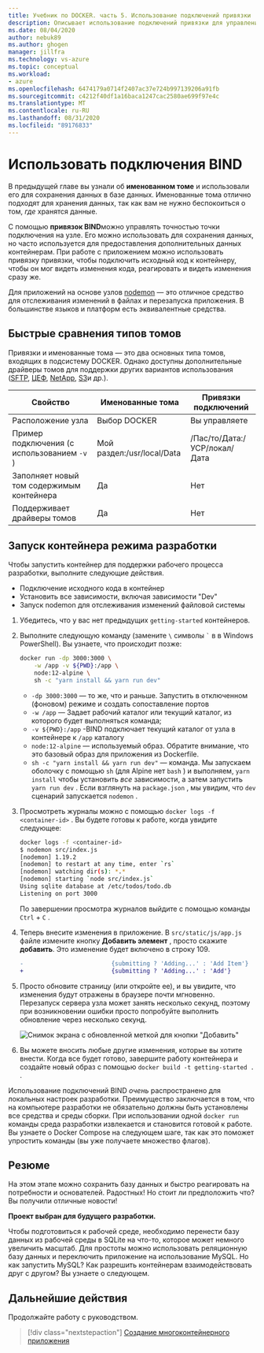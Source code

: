 ```yaml
---
title: Учебник по DOCKER. часть 5. Использование подключений привязки
description: Описывает использование подключений привязки для управления точкой подключения на узле.
ms.date: 08/04/2020
author: nebuk89
ms.author: ghogen
manager: jillfra
ms.technology: vs-azure
ms.topic: conceptual
ms.workload:
- azure
ms.openlocfilehash: 6474179a0714f2407ac37e724b997139206a91fb
ms.sourcegitcommit: c4212f40df1a16baca1247cac2580ae699f97e4c
ms.translationtype: MT
ms.contentlocale: ru-RU
ms.lasthandoff: 08/31/2020
ms.locfileid: "89176833"
---
```

# <a name="use-bind-mounts"></a>Использовать подключения BIND

В предыдущей главе вы узнали об **именованном томе** и использовали его для сохранения данных в базе данных. Именованные тома отлично подходят для хранения данных, так как вам не нужно беспокоиться о том, *где* хранятся данные.

С помощью **привязок BIND**можно управлять точностью точки подключения на узле. Его можно использовать для сохранения данных, но часто используется для предоставления дополнительных данных контейнерам. При работе с приложением можно использовать привязку привязки, чтобы подключить исходный код к контейнеру, чтобы он мог видеть изменения кода, реагировать и видеть изменения сразу же.

Для приложений на основе узлов [nodemon](https://npmjs.com/package/nodemon) — это отличное средство для отслеживания изменений в файлах и перезапуска приложения. В большинстве языков и платформ есть эквивалентные средства.

## <a name="quick-volume-type-comparisons"></a>Быстрые сравнения типов томов

Привязки и именованные тома — это два основных типа томов, входящих в подсистему DOCKER. Однако доступны дополнительные драйверы томов для поддержки других вариантов использования ([SFTP](https://github.com/vieux/docker-volume-sshfs), [ЦЕФ](https://ceph.com/geen-categorie/getting-started-with-the-docker-rbd-volume-plugin/), [NetApp](https://netappdvp.readthedocs.io/en/stable/), [S3](https://github.com/elementar/docker-s3-volume)и др.).

| Свойство | Именованные тома | Привязки подключений |
| -------- | ------------- | ----------- |
| Расположение узла | Выбор DOCKER | Вы управляете |
| Пример подключения (с использованием `-v` ) | Мой раздел:/usr/local/Data | /Пас/то/Дата:/УСР/локал/Дата |
| Заполняет новый том содержимым контейнера | Да | Нет |
| Поддерживает драйверы томов | Да | Нет |

## <a name="start-a-dev-mode-container"></a>Запуск контейнера режима разработки

Чтобы запустить контейнер для поддержки рабочего процесса разработки, выполните следующие действия.

- Подключение исходного кода в контейнер
- Установить все зависимости, включая зависимости "Dev"
- Запуск nodemon для отслеживания изменений файловой системы

1. Убедитесь, что у вас нет предыдущих `getting-started` контейнеров.

1. Выполните следующую команду (замените ` \ ` символы `` ` `` в в Windows PowerShell). Вы узнаете, что происходит позже:

    ```bash
    docker run -dp 3000:3000 \
        -w /app -v ${PWD}:/app \
        node:12-alpine \
        sh -c "yarn install && yarn run dev"
    ```

    - `-dp 3000:3000` — то же, что и раньше. Запустить в отключенном (фоновом) режиме и создать сопоставление портов
    - `-w /app` — Задает рабочий каталог или текущий каталог, из которого будет выполняться команда;
    - `-v ${PWD}:/app` -BIND подключает текущий каталог от узла в контейнере к `/app` каталогу
    - `node:12-alpine` — используемый образ. Обратите внимание, что это базовый образ для приложения из Dockerfile.
    - `sh -c "yarn install && yarn run dev"` — команда. Мы запускаем оболочку с помощью `sh` (для Alpine нет `bash` ) и выполняем, `yarn install` чтобы установить *все* зависимости, а затем запустить `yarn run dev` . Если взглянуть на `package.json` , мы увидим, что `dev` сценарий запускается `nodemon` .

1. Просмотреть журналы можно с помощью `docker logs -f <container-id>` . Вы будете готовы к работе, когда увидите следующее:

    ```bash
    docker logs -f <container-id>
    $ nodemon src/index.js
    [nodemon] 1.19.2
    [nodemon] to restart at any time, enter `rs`
    [nodemon] watching dir(s): *.*
    [nodemon] starting `node src/index.js`
    Using sqlite database at /etc/todos/todo.db
    Listening on port 3000
    ```

    По завершении просмотра журналов выйдите с помощью команды `Ctrl` + `C` .

1. Теперь внесите изменения в приложение. В `src/static/js/app.js` файле измените кнопку **Добавить элемент** , просто скажите **добавить**. Это изменение будет включено в строку 109.

    ```diff
    -                         {submitting ? 'Adding...' : 'Add Item'}
    +                         {submitting ? 'Adding...' : 'Add'}
    ```

1. Просто обновите страницу (или откройте ее), и вы увидите, что изменения будут отражены в браузере почти мгновенно. Перезапуск сервера узла может занять несколько секунд, поэтому при возникновении ошибки просто попробуйте выполнить обновление через несколько секунд.

    ![Снимок экрана с обновленной меткой для кнопки "Добавить"](media/updated-add-button.png)

1. Вы можете вносить любые другие изменения, которые вы хотите внести. Когда все будет готово, завершите работу контейнера и создайте новый образ с помощью `docker build -t getting-started .` .

Использование подключений BIND *очень* распространено для локальных настроек разработки. Преимущество заключается в том, что на компьютере разработки не обязательно должны быть установлены все средства и среды сборки. При использовании одной `docker run` команды среда разработки извлекается и становится готовой к работе. Вы узнаете о Docker Compose на следующем шаге, так как это поможет упростить команды (вы уже получаете множество флагов).

## <a name="recap"></a>Резюме

На этом этапе можно сохранить базу данных и быстро реагировать на потребности и основателей. Радостных! Но стоит ли предположить что? Вы получили отличные новости!

**Проект выбран для будущего разработки.**

Чтобы подготовиться к рабочей среде, необходимо перенести базу данных из рабочей среды в SQLite на что-то, которое может немного увеличить масштаб. Для простоты можно использовать реляционную базу данных и переключить приложение на использование MySQL. Но как запустить MySQL? Как разрешить контейнерам взаимодействовать друг с другом? Вы узнаете о следующем.

## <a name="next-steps"></a>Дальнейшие действия

Продолжайте работу с руководством.

> [!div class="nextstepaction"]
> [Создание многоконтейнерного приложения](multi-container-apps.md)